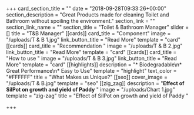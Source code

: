 +++
card_section_title = ""
date = "2018-09-28T09:33:26+00:00"
section_description = "Great Products made for cleaning Toilet and Bathroom without spoiling the environment."
section_link = ""
section_link_name = ""
section_title = "Toilet & Bathroom Manager"
slider = []
title = "T&B Manager"
[[cards]]
card_title = "Component"
image = "/uploads/T & B 1.jpg"
link_button_title = "Read More"
template = "card"
[[cards]]
card_title = "Recommendation "
image = "/uploads/T & B 2.jpg"
link_button_title = "Read More"
template = "card"
[[cards]]
card_title = "How to use "
image = "/uploads/T & B 3.jpg"
link_button_title = "Read More"
template = "card"
[[highlights]]
description = "* Biodegradable\n* Great Performance\n* Easy to Use"
template = "highlight"
text_color = "#FFFFFF"
title = "What Makes us Unique?"
[[seo]]
cover_image = "/uploads/T & B.jpg"
template = "seo"
[[zig_zag]]
description = "**Effect of SilPot on growth and yield of Paddy** "
image = "/uploads/Chart 1.jpg"
template = "zig-zag"
title = "Effect of SilPot on growth and yield of Paddy "

+++
